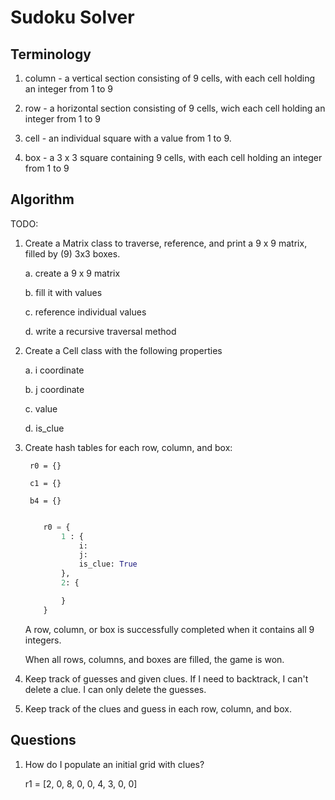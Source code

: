 # __Sudoku Solver__


## Terminology

1. column - a vertical section consisting of 9 cells, with each cell holding an integer from 1 to 9

2. row - a horizontal section consisting of 9 cells, wich each cell holding an integer from 1 to 9

3. cell - an individual square with a value from 1 to 9.

4. box - a 3 x 3 square containing 9 cells, with each cell holding an integer from 1 to 9


## Algorithm

TODO:

1. Create a Matrix class to traverse, reference, and print a 9 x 9 matrix, filled by (9) 3x3 boxes.

    a. create a 9 x 9 matrix

    b. fill it with values

    c. reference individual values

    d. write a recursive traversal method

2. Create a Cell class with the following properties

    a. i coordinate

    b. j coordinate

    c. value

    d. is_clue

3. Create hash tables for each row, column, and box:

        r0 = {}

        c1 = {}

        b4 = {}


    ```python

        r0 = {
            1 : {
                i:
                j:
                is_clue: True
            },
            2: {

            }
        }
    ```

    A row, column, or box is successfully completed when it contains all 9 integers.

    When all rows, columns, and boxes are filled, the game is won.



2. Keep track of guesses and given clues.  If I need to backtrack, I can't delete a clue.  I can only delete the guesses.

3. Keep track of the clues and guess in each row, column, and box.


## Questions

1. How do I populate an initial grid with clues?

    r1 = [2, 0, 8, 0, 0, 4, 3, 0, 0]
